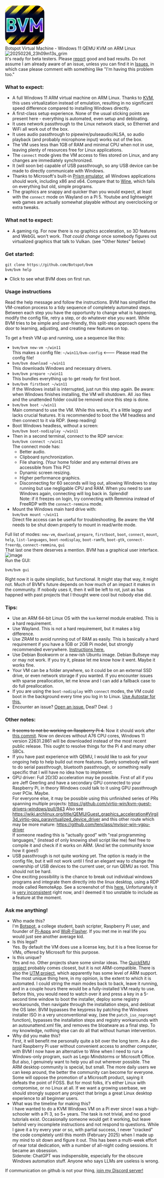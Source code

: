 ![BVM](https://raw.githubusercontent.com/Botspot/bvm/refs/heads/main/resources/graphics/icon-128.png)  
Botspot Virtual Machine - Windows 11 QEMU KVM on ARM Linux
![20250226_23h09m13s_grim](https://github.com/user-attachments/assets/6cb7d139-8656-4a1e-ab9e-1cdd7d6d6431)  
It's ready for beta testers. Please [report](https://github.com/Botspot/bvm/issues) good and bad results. Do not assume I am already aware of an issue, unless you can find it in [Issues](https://github.com/Botspot/bvm/issues), in which case please comment with something like "I'm having this problem too."  

### What to expect:
- A full Windows 11 ARM virtual machine on ARM Linux. Thanks to [KVM](https://en.wikipedia.org/wiki/Kernel-based_Virtual_Machine), this uses virtualization instead of emulation, resulting in no significant speed difference compared to installing Windows directly.
- A first-class setup experience. None of the usual sticking points are present here - everything is automated, even setup and debloating.
- It uses network passthrough to the Linux network stack, so Ethernet and WiFi all work out of the box.
- It uses audio passthrough to pipewire/pulseaudio/ALSA, so audio playback (and probably microphone input) works out of the box.
- The VM uses less than 1GB of RAM and minimal CPU when not in use, leaving plenty of resources free for Linux applications.
- The `connect` mode gives the VM access to files stored on Linux, and any changes are immediately synchronized.
- It (will soon be) capable of USB passthrough, so any USB device can be made to directly communicate with Windows.
- Thanks to Microsoft's built-in [Prism emulator](https://learn.microsoft.com/en-us/windows/arm/apps-on-arm-x86-emulation), all Windows applications should work, including x86 and x64. Compare that to [Wine](https://pi-apps.io/install-app/install-wine-x64-on-raspberry-pi/), which fails on everything but old, simple programs.
- The graphics are snappy and quicker than you would expect, at least with the `connect` mode on Wayland on a Pi 5. Youtube and lightweight web games are actually somewhat playable without any overclocking or extra tweaks.

### What not to expect:
- A gaming rig. For now there is no graphics acceleration, so 3D features and WebGL won't work. _That could change_ once somebody figures out virtualized graphics that talk to Vulkan. (see "Other Notes" below)

### Get started:
```
git clone https://github.com/Botspot/bvm
bvm/bvm help
```

<details>
<summary>Click to see what BVM does on first run.</summary>

BVM will installl some dependencies. At the time of writing these are:
```
git jq wget genisoimage qemu-utils qemu-system-arm qemu-system-gui qemu-efi-aarch64 remmina remmina-plugin-rdp nmap wget yad uuid-runtime seabios ipxe-qemu wimtools
```
If you are on Arch or some other non-standard OS, you will need to install these manually. Hey Arch users: If you want to help out, consider changing the `install_dependencies` function in the `bvm` script to install dependencies, then send it to me in a Pull Request or something. I would love to support Arch but I don't use Arch.  
If Debian Bookworm is detected, BVM will set up the `bookworm-backports` APT repository in order to upgrade QEMU from 7.2 to 9.2. Version 7.2 does work, but it is missing pipewire audio output support, and besides, we all know newer is always better anyway! If you have a good reason to not want bookworm-backports, please open an issue, explain why, and I may be willing to change this behavior.  

BVM also makes some icon symlinks in `~/.local/share/icons/hicolor/scalable/apps` to set the GUI's taskbar icon, and to override the QEMU and FreeRDP taskbar icons. If this does not work on your distro, or if you do not like this feature, please get in contact with me.

</details>

### Usage instructions
Read the help message and follow the instructions. BVM has simplified the VM-creation process to a tidy sequence of completely automated steps. Between each step you have the opportunity to change what is happening, modify the config file, retry a step, or do whatever else you want. While BVM tries to be simple and user-friendly, this split-step approach opens the door to learning, adjusting, and creating new features on top.

To get a fresh VM up and running, use a sequence like this:  
- `bvm/bvm new-vm ~/win11`  
    This makes a config file: `~/win11/bvm-config` <--- Please read the config file!  
- `bvm/bvm download ~/win11`  
    This downloads Windows and necessary drivers.  
- `bvm/bvm prepare ~/win11`  
    This bundles everything up to get ready for first boot.  
- `bvm/bvm firstboot ~/win11`  
    If the Windows install is interrupted, just run this step again. Be aware: when Windows finishes installing, the VM will shutdown. All .iso files and the unattended folder could be removed once this step is done.  
- `bvm/bvm boot ~/win11`  
    Main command to use the VM. While this works, it's a little laggy and lacks crucial features. It is recommended to boot the VM headless and then connect to it via RDP. (keep reading)  
- Boot Windows headless, without a screen:  
    `bvm/bvm boot-nodisplay ~/win11`  
- Then in a second terminal, connect to the RDP service:  
    `bvm/bvm connect ~/win11`  
    The connect mode has:
  - Better audio.
  - Clipboard synchronization.
  - File sharing. (Your home folder and any external drives are accessible from This PC)
  - Dynamic screen resizing.
  - Higher performance graphics.
  - Disconnecting for 60 seconds will log out, allowing Windows to stay running but use negligable CPU and RAM. When you need to use Windows again, connecting will log back in. Splendid!  
    Note: if it freezes on login, try connecting with Remmina instead of FreeRDP with the `connect-remmina` mode.
- Mount the Windows main hard drive with:  
    `bvm/bvm mount ~/win11`  
    Direct file access can be useful for troubleshooting. Be aware: the VM needs to be shut down properly to mount in read/write mode.

Full list of modes: `new-vm`, `download`, `prepare`, `firstboot`, `boot`, `connect`, `mount`, `help`, `list-languages`, `boot-nodisplay`, `boot-ramfb`, `boot-gtk`, `connect-freerdp`, `connect-remmina`, `gui`  
That last one there deserves a mention. BVM has a graphical user interface.  
![image](https://github.com/user-attachments/assets/6b4bef4f-b18a-44f0-aba3-1d9ea2f0f34a)  
Run the GUI:
```
bvm/bvm gui
```
Right now it is quite simplistic, but functional. It might stay that way, it might not. Much of BVM's future depends on how much of an impact it makes in the community. If nobody uses it, then it will be left to rot, just as has happned with past projects that I thought were cool but nobody else did.  

### Tips:
- Use an ARM 64-bit Linux OS with the `kvm` kernel module enabled. This is a hard requirement.
- Use Wayland. This is not a hard requirement, but it makes a big difference.
- Use ZRAM to avoid running out of RAM as easily. This is basically a hard requirement if you have a 1GB or 2GB Pi model, but strongly recommended everywhere. [Instructions here.](https://pi-apps.io/install-app/install-more-ram-on-raspberry-pi/)
- Use Debian Bookworm or a new-ish Ubuntu image. Debian Bullseye may or may not work. If you try it, please let me know how it went. Maybe it works fine.
- Your VM can be a folder anywhere, so it could be on an external SSD drive, or even network storage if you wanted. If you encounter issues with sparse preallocation, let me know and I can add a fallback case to do full preallocation.
- If you are using the `boot-nodisplay` with `connect` modes, the VM could boot in the background every time you log in to Linux. [Use Autostar for this.](https://github.com/Botspot/autostar)
- Encounter an issue? [Open an issue.](https://github.com/Botspot/bvm/issues) Deal? Deal. :)

### Other notes:
- ~~It seems to not be working on Raspberry Pi 4.~~ Now it should work after [this commit](https://github.com/Botspot/bvm/commit/d0b0a1ff228bbebfc2250b97255048032f3df3c7). Now on devices without A76 CPU cores, Windows 11 version 22631.2861 will be downloaded instead of the most recent public release. This ought to resolve things for the Pi 4 and many other SBCs.
- If you have past experience with QEMU, I would like to ask for your ongoing help to help build out more features. Surely somebody will want to do serial passthrough, bluetooth passthrough, or something really specific that I will have no idea how to implement.
- GPU driver: Full 2D/3D acceleration may be possible. First of all if you are Jeff Geerling and have a secondary GPU connected to your Raspberry Pi, in theory Windows could talk to it using GPU passthrough over PCIe. Maybe.  
    For everyone else, it may be possible using this unfinished series of PRs spanning multiple projects: https://github.com/virtio-win/kvm-guest-drivers-windows/pull/943 Also see https://wiki.archlinux.org/title/QEMU/Guest_graphics_acceleration#Virgil3d_virtio-gpu_paravirtualized_device_driver and this other route which may be more mature: https://github.com/tenclass/mvisor-win-vgpu-driver  
    If someone reading this is "actually good" with "real programming languages," (instead of only knowing shell script like me) feel free to compile it and check if it works on ARM. (And let the community know how it goes!)
- USB passthrough is not quite working yet. The option is ready in the config file, but it will not work until I find an elegant way to change the ownership of USB devices to the current user, or run QEMU as root. This should not be hard.
- One exciting possibility is the chance to break out individual windows programs and integrate them directly into the linux desktop, using a RDP mode called RemoteApp. See a screenshot of this [here.](https://forums.raspberrypi.com/viewtopic.php?t=384433) Unfortunately it is [very inconsistent](https://github.com/FreeRDP/FreeRDP/issues/11218) right now, and I deemed it too unstable to include as a feature at the moment.

### Ask me anything!
- Who made this?  
    I'm [Botspot](https://github.com/Botspot), a college student, bash scripter, Raspberry Pi user, and founder of [Pi-Apps](https://github.com/Botspot/pi-apps) and [WoR-Flasher](https://github.com/Botspot/wor-flasher). If you met me in real life you would just see another average kid.  
- Is this legal?  
    Yes. By default the VM does use a license key, but it is a free license for VMs, offered by Microsoft for this purpose.
- Is this unique?  
    Yes and no. Other projects share some similar ideas. The [QuickEMU project](https://github.com/quickemu-project/quickemu) probably comes closest, but it is not ARM-compatible. There is also the [UTM project](https://getutm.app/), which apparently has some level of ARM support. The most unique thing here, in my opinion, is the extent to which it is automated. I could string the main modes back to back, leave it running, and in a couple hours there would be a fully-installed VM ready to use.  
    Before this, you would need to watch over it and press a key in a 5-second time window to boot the installer, deploy some registry workarounds, then navigate through the installation steps, and debloat the OS later. BVM bypasses the keypress by patching the Windows installer ISO in a very unconventional way, (see the `patch_iso_noprompt` function), bypasses the installation steps and registry workarounds with an autounattend.xml file, and removes the bloatware as a final step. To my knowledge, nothing else can do all that without human intervention.  
- Why did you make this?  
    First, it will benefit me personally quite a bit over the long term. As a die-hard Raspberry Pi user without convenient access to another computer, with BVM I now have an alternative to Wine when I need to run a Windows-only program, such as Lego Mindstorms or Microsoft Office.  
    But also, I genuinely want to help you all out wherever possible. The ARM desktop community is special, but small. The more daily users we can keep around, the better the community can become for everyone. Some will oppose the promotion of a Microsoft product, saying it defeats the point of FOSS. But for most folks, it's either Linux with compromise, or no Linux at all. If we want a growing userbase, we should strongly support any project that brings a great Linux desktop experience to all beginner users.
- What was the timeline for making this?  
    I have wanted to do a KVM Windows VM on a Pi ever since I was a high-schooler with a Pi 3, so 5+ years. The task is not trivial, and no good tutorials exist. Occasionally someone would get it working, but leave behind very incomplete instructions and not respond to questions. While I gave it a try every year or so, with partial success, I never "cracked" the code completely until this month (February 2025) when I made up my mind to sit down and figure it out. This has been a multi-week effort of near total dedication, with a number of all-night coding sessions. It became an obsession.  
    Sidenote: ChatGPT was indispensible, especially for the obscure Windows automation stuff. Anyone who says LLMs are useless is wrong.

If communication on github is not your thing, [join my Discord server!](https://discord.gg/RXSTvaUvuu)
